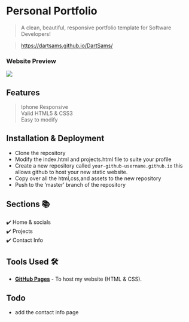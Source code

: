 # Personal Portfolio 
> A clean, beautiful, responsive portfolio template for Software Developers!

> https://dartsams.github.io/DartSams/


### Website Preview
<p> 
    <a href="https://dartsams.github.io/assets/preview.PNG" target="_blank"><img src="assets/preview.PNG">
    </a>
</p>


## Features 
> Iphone Responsive\
> Valid HTML5 & CSS3\
> Easy to modify

## Installation & Deployment 
-	Clone the repository
-	Modify the index.html and projects.html file to suite your profile
-	Create a new repository called `your-github-username.github.io` this allows github to host your new static website.
-	Copy over all the html,css,and assets to the new repository 
-	Push to the ‘master’ branch of the repository


## Sections 📚
✔️ Home & socials\
✔️ Projects\
✔️ Contact Info


## Tools Used 🛠️
* [<b>GitHub Pages</b>](https://create-react-app.dev/docs/deployment/#github-pages) - To host my website (HTML & CSS).


## Todo
-   add the contact info page